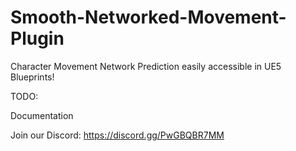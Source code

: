 # Smooth-Networked-Movement-Plugin
Character Movement Network Prediction easily accessible in UE5 Blueprints! 

TODO:

Documentation

Join our Discord: https://discord.gg/PwGBQBR7MM
